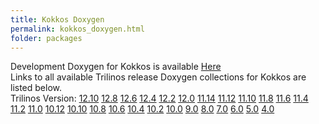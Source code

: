 ```yaml
---
title: Kokkos Doxygen
permalink: kokkos_doxygen.html
folder: packages
---
```


Development Doxygen for Kokkos is available [Here](http://trilinos.org/docs/dev/packages/kokkos/doc/html/index.html)  
Links to all available Trilinos release Doxygen collections for Kokkos are listed below.  
Trilinos Version: [12.10](http://trilinos.org/docs/r12.10/packages/kokkos/doc/html/index.html) [12.8](http://trilinos.org/docs/r12.8/packages/kokkos/doc/html/index.html) [12.6](http://trilinos.org/docs/r12.6/packages/kokkos/doc/html/index.html) [12.4](http://trilinos.org/docs/r12.4/packages/kokkos/doc/html/index.html) [12.2](http://trilinos.org/docs/r12.2/packages/kokkos/doc/html/index.html) [12.0](http://trilinos.org/docs/r12.0/packages/kokkos/doc/html/index.html) [11.14](http://trilinos.org/docs/r11.14/packages/kokkos/doc/html/index.html) [11.12](http://trilinos.org/docs/r11.12/packages/kokkos/doc/html/index.html) [11.10](http://trilinos.org/docs/r11.10/packages/kokkos/doc/html/index.html) [11.8](http://trilinos.org/docs/r11.8/packages/kokkos/doc/html/index.html) [11.6](http://trilinos.org/docs/r11.6/packages/kokkos/doc/html/index.html) [11.4](http://trilinos.org/docs/r11.4/packages/kokkos/doc/html/index.html) [11.2](http://trilinos.org/docs/r11.2/packages/kokkos/doc/html/index.html) [11.0](http://trilinos.org/docs/r11.0/packages/kokkos/doc/html/index.html) [10.12](http://trilinos.org/docs/r10.12/packages/kokkos/doc/html/index.html) [10.10](http://trilinos.org/docs/r10.10/packages/kokkos/doc/html/index.html) [10.8](http://trilinos.org/docs/r10.8/packages/kokkos/doc/html/index.html) [10.6](http://trilinos.org/docs/r10.6/packages/kokkos/doc/html/index.html) [10.4](http://trilinos.org/docs/r10.4/packages/kokkos/doc/html/index.html) [10.2](http://trilinos.org/docs/r10.2/packages/kokkos/doc/html/index.html) [10.0](http://trilinos.org/docs/r10.0/packages/kokkos/doc/html/index.html) [9.0](http://trilinos.org/docs/r9.0/packages/kokkos/doc/html/index.html) [8.0](http://trilinos.org/docs/r8.0/packages/kokkos/doc/html/index.html) [7.0](http://trilinos.org/docs/r7.0/packages/kokkos/doc/html/index.html) [6.0](http://trilinos.org/docs/r6.0/packages/kokkos/doc/html/index.html) [5.0](http://trilinos.org/docs/r5.0/packages/kokkos/doc/html/index.html) [4.0](http://trilinos.org/docs/r4.0/packages/kokkos/doc/html/index.html)